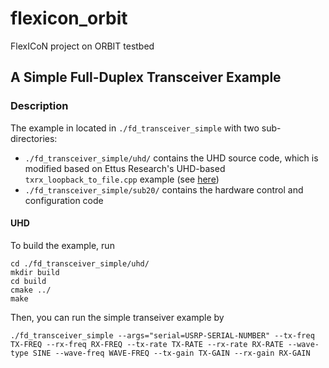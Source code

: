 # flexicon_orbit
FlexICoN project on ORBIT testbed

## A Simple Full-Duplex Transceiver Example
### Description
The example in located in `./fd_transceiver_simple` with two sub-directories:
* `./fd_transceiver_simple/uhd/` contains the UHD source code, which is modified based on Ettus Research's UHD-based `txrx_loopback_to_file.cpp` example (see [here](https://github.com/EttusResearch/uhd/tree/maint/host/examples))
* `./fd_transceiver_simple/sub20/` contains the hardware control and configuration code

#### UHD
To build the example, run
```
cd ./fd_transceiver_simple/uhd/
mkdir build
cd build
cmake ../
make
```
Then, you can run the simple transeiver example by
```
./fd_transceiver_simple --args="serial=USRP-SERIAL-NUMBER" --tx-freq TX-FREQ --rx-freq RX-FREQ --tx-rate TX-RATE --rx-rate RX-RATE --wave-type SINE --wave-freq WAVE-FREQ --tx-gain TX-GAIN --rx-gain RX-GAIN
```
